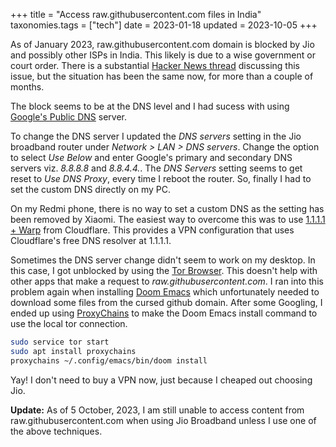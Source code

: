+++
title = "Access raw.githubusercontent.com files in India"
taxonomies.tags = ["tech"]
date = 2023-01-18
updated = 2023-10-05
+++

As of January 2023, raw.githubusercontent.com domain is blocked by Jio and
possibly other ISPs in India. This likely is due to a wise government or court
order. There is a substantial [Hacker News
thread](https://news.ycombinator.com/item?id=34231553) discussing this issue,
but the situation has been the same now, for more than a
couple of months.

The block seems to be at the DNS level and I had sucess with using
[Google's Public DNS](https://developers.google.com/speed/public-dns) server.

To change the DNS server I updated the _DNS servers_ setting in the
Jio broadband router under _Network > LAN > DNS servers_. Change the option to
select _Use Below_ and enter Google's primary and secondary DNS servers viz.
_8.8.8.8_ and _8.8.4.4._. The _DNS Servers_ setting seems to get reset to
_Use DNS Proxy_, every time I reboot the router. So, finally I had to set the
custom DNS directly on my PC.

On my Redmi phone, there is no way to set a custom DNS as the setting has been
removed by Xiaomi. The easiest way to overcome this was to use
[1.1.1.1 + Warp](https://play.google.com/store/apps/details?id=com.cloudflare.onedotonedotonedotone&hl=en&gl=US)
from Cloudflare. This provides a VPN configuration that uses Cloudflare's
free DNS resolver at 1.1.1.1.

Sometimes the DNS server change didn't seem to work on my desktop. In this case, I got
unblocked by using the [Tor Browser](https://www.torproject.org/). This doesn't
help with other apps that make a request to _raw.githubusercontent.com_. I ran into
this problem again when installing [Doom Emacs](https://github.com/doomemacs/doomemacs)
which unfortunately needed to download some files from the cursed github domain.
After some Googling, I ended up using [ProxyChains](https://github.com/haad/proxychains)
to make the Doom Emacs install command to use the local tor connection.

```bash
sudo service tor start
sudo apt install proxychains
proxychains ~/.config/emacs/bin/doom install
```

Yay! I don't need to buy a VPN now, just because I cheaped out choosing Jio.

**Update:** As of 5 October, 2023, I am still unable to access content from raw.githubusercontent.com
when using Jio Broadband unless I use one of the above techniques.
